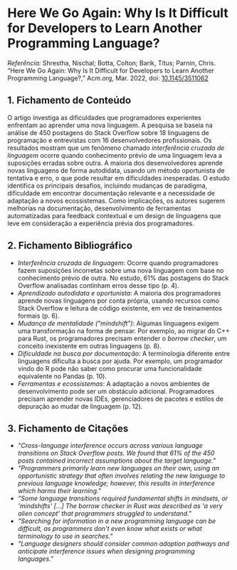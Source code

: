 # Here We Go Again: Why Is It Difficult for Developers to Learn Another Programming Language?

_Referência:_
Shrestha, Nischal; Botta, Colton; Barik, Titus; Parnin, Chris. “Here We Go Again: Why Is It Difficult for Developers to Learn Another Programming Language?,” Acm.org, Mar. 2022, doi: [10.1145/3511062](https://doi.org/10.1145/3511062)

## 1. Fichamento de Conteúdo

O artigo investiga as dificuldades que programadores experientes enfrentam ao aprender uma nova linguagem. A pesquisa se baseia na análise de 450 postagens do Stack Overflow sobre 18 linguagens de programação e entrevistas com 16 desenvolvedores profissionais. Os resultados mostram que um fenômeno chamado *interferência cruzada de linguagem* ocorre quando conhecimento prévio de uma linguagem leva a suposições erradas sobre outra. A maioria dos desenvolvedores aprende novas linguagens de forma autodidata, usando um método oportunista de tentativa e erro, o que pode resultar em dificuldades inesperadas. O estudo identifica os principais desafios, incluindo mudanças de paradigma, dificuldade em encontrar documentação relevante e a necessidade de adaptação a novos ecossistemas. Como implicações, os autores sugerem melhorias na documentação, desenvolvimento de ferramentas automatizadas para feedback contextual e um design de linguagens que leve em consideração a experiência prévia dos programadores.

## 2. Fichamento Bibliográfico

* _Interferência cruzada de linguagem_: Ocorre quando programadores fazem suposições incorretas sobre uma nova linguagem com base no conhecimento prévio de outra. No estudo, 61% das postagens do Stack Overflow analisadas continham erros desse tipo (p. 4).
* _Aprendizado autodidata e oportunista_: A maioria dos programadores aprende novas linguagens por conta própria, usando recursos como Stack Overflow e leitura de código existente, em vez de treinamentos formais (p. 6).
* _Mudança de mentalidade ("mindshift")_: Algumas linguagens exigem uma transformação na forma de pensar. Por exemplo, ao migrar do C++ para Rust, os programadores precisam entender o *borrow checker*, um conceito inexistente em outras linguagens (p. 8).
* _Dificuldade na busca por documentação_: A terminologia diferente entre linguagens dificulta a busca por ajuda. Por exemplo, um programador vindo do R pode não saber como procurar uma funcionalidade equivalente no Pandas (p. 10).
* _Ferramentas e ecossistemas_: A adaptação a novos ambientes de desenvolvimento pode ser um obstáculo adicional. Programadores precisam aprender novas IDEs, gerenciadores de pacotes e estilos de depuração ao mudar de linguagem (p. 12).

## 3. Fichamento de Citações

* _"Cross-language interference occurs across various language transitions on Stack Overflow posts. We found that 61% of the 450 posts contained incorrect assumptions about the target language."_
* _"Programmers primarily learn new languages on their own, using an opportunistic strategy that often involves relating the new language to previous language knowledge; however, this results in interference which harms their learning."_
* _"Some language transitions required fundamental shifts in mindsets, or 'mindshifts' [...] The borrow checker in Rust was described as 'a very alien concept' that programmers struggled to understand."_
* _"Searching for information in a new programming language can be difficult, as programmers don’t even know what exists or what terminology to use in searches."_
* _"Language designers should consider common adoption pathways and anticipate interference issues when designing programming languages."_
